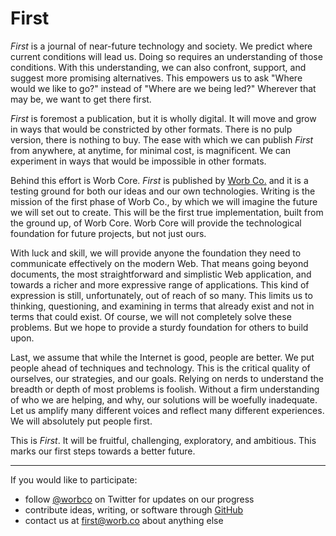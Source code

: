 # First

_First_ is a journal of near-future technology and society.
We predict where current conditions will lead us.
Doing so requires an understanding of those conditions.
With this understanding, we can also confront, support, and suggest more promising alternatives.
This empowers us to ask "Where would we like to go?" instead of "Where are we being led?"
Wherever that may be, we want to get there first.

_First_ is foremost a publication, but it is wholly digital.
It will move and grow in ways that would be constricted by other formats.
There is no pulp version, there is nothing to buy.
The ease with which we can publish _First_ from anywhere, at anytime, for minimal cost, is magnificent.
We can experiment in ways that would be impossible in other formats.

Behind this effort is Worb Core.
_First_ is published by [Worb Co.][worbco] and it is a testing ground for both our ideas and our own technologies.
Writing is the mission of the first phase of Worb Co., by which we will imagine the future we will set out to create.
This will be the first true implementation, built from the ground up, of Worb Core.
Worb Core will provide the technological foundation for future projects, but not just ours.

With luck and skill, we will provide anyone the foundation they need to communicate effectively on the modern Web.
That means going beyond documents, the most straightforward and simplistic Web application, and towards a richer and more expressive range of applications.
This kind of expression is still, unfortunately, out of reach of so many.
This limits us to thinking, questioning, and examining in terms that already exist and not in terms that could exist.
Of course, we will not completely solve these problems.
But we hope to provide a sturdy foundation for others to build upon.

Last, we assume that while the Internet is good, people are better.
We put people ahead of techniques and technology.
This is the critical quality of ourselves, our strategies, and our goals.
Relying on nerds to understand the breadth or depth of most problems is foolish.
Without a firm understanding of who we are helping, and why, our solutions will be woefully inadequate.
Let us amplify many different voices and reflect many different experiences.
We will absolutely put people first.

This is _First_.
It will be fruitful, challenging, exploratory, and ambitious.
This marks our first steps towards a better future.

---

If you would like to participate:

* follow [@worbco][twitter] on Twitter for updates on our progress
* contribute ideas, writing, or software through [GitHub][github]
* contact us at [first@worb.co][email] about anything else

[worbco]: http://worb.co
[twitter]: https://www.twitter.com/worbco
[github]: https://github.com/worb/first
[email]: mailto:first@worb.co
